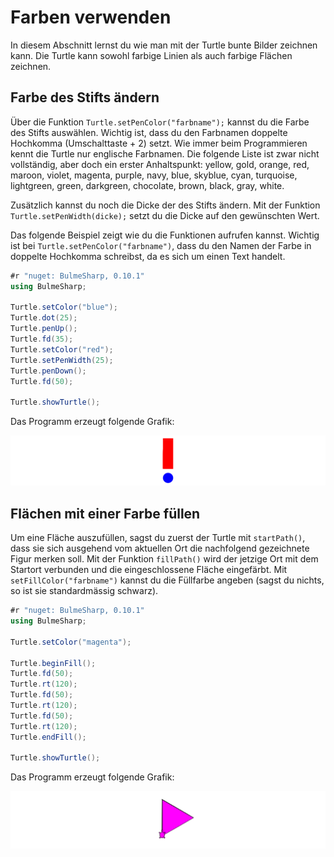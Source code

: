 # Farben verwenden

In diesem Abschnitt lernst du wie man mit der Turtle bunte Bilder zeichnen kann.
Die Turtle kann sowohl farbige Linien als auch farbige Flächen zeichnen.

## Farbe des Stifts ändern

Über die Funktion `Turtle.setPenColor("farbname");` kannst du die Farbe des Stifts auswählen.
Wichtig ist, dass du den Farbnamen doppelte Hochkomma (Umschalttaste + 2) setzt.
Wie immer beim Programmieren kennt die Turtle nur englische Farbnamen.
Die folgende Liste ist zwar nicht vollständig, aber doch ein erster Anhaltspunkt: yellow, gold, orange, red, maroon, violet, magenta, purple, navy, blue, skyblue, cyan, turquoise, lightgreen, green, darkgreen, chocolate, brown, black, gray, white.

Zusätzlich kannst du noch die Dicke der des Stifts ändern.
Mit der Funktion `Turtle.setPenWidth(dicke);` setzt du die Dicke auf den gewünschten Wert.

Das folgende Beispiel zeigt wie du die Funktionen aufrufen kannst.
Wichtig ist bei `Turtle.setPenColor("farbname")`, dass du den Namen der Farbe in doppelte Hochkomma schreibst,
da es sich um einen Text handelt.

```cs
#r "nuget: BulmeSharp, 0.10.1"
using BulmeSharp;

Turtle.setColor("blue");
Turtle.dot(25);
Turtle.penUp();
Turtle.fd(35);
Turtle.setColor("red");
Turtle.setPenWidth(25);
Turtle.penDown();
Turtle.fd(50);

Turtle.showTurtle();
```

Das Programm erzeugt folgende Grafik:

![Ergebnis des Programms](./images/rufzeichen.png)

## Flächen mit einer Farbe füllen

Um eine Fläche auszufüllen, sagst du zuerst der Turtle mit `startPath()`,
dass sie sich ausgehend vom aktuellen Ort die nachfolgend gezeichnete Figur merken soll.
Mit der Funktion `fillPath()` wird der jetzige Ort mit dem Startort verbunden 
und die eingeschlossene Fläche eingefärbt. Mit `setFillColor("farbname")`
kannst du die Füllfarbe angeben (sagst du nichts, so ist sie standardmässig schwarz).

```cs
#r "nuget: BulmeSharp, 0.10.1"
using BulmeSharp;

Turtle.setColor("magenta");

Turtle.beginFill();
Turtle.fd(50);
Turtle.rt(120);
Turtle.fd(50);
Turtle.rt(120);
Turtle.fd(50);
Turtle.rt(120);
Turtle.endFill();

Turtle.showTurtle();
```
Das Programm erzeugt folgende Grafik:

![Ergebnis des Programms](./images/triangle.png)































